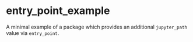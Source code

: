 # entry_point_example

A minimal example of a package which provides an additional `jupyter_path` value
via `entry_point`.
